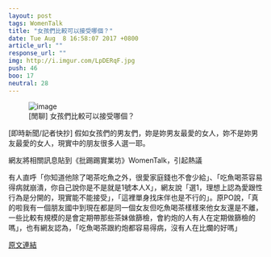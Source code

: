 ```yaml
---
layout: post
tags: WomenTalk
title: "女孩們比較可以接受哪個？"
date: Tue Aug  8 16:58:07 2017 +0800
article_url: ""
response_url: ""
img: http://i.imgur.com/LpDERqF.jpg
push: 46
boo: 17
neutral: 28
---
```


<figure>
<img src="http://i.imgur.com/LpDERqF.jpg" alt="image">
<figcaption>
[閒聊] 女孩們比較可以接受哪個？
</figcaption>
</figure>



[即時新聞/記者快抄] 假如女孩們的男友們，妳是妳男友最愛的女人，妳不是妳男友最愛的女人，現實中的朋友很多人選一耶。

網友將相關訊息貼到《批踢踢實業坊》WomenTalk，引起熱議

有人直呼「你知道他除了喝茶吃魚之外，很愛家庭錢也不會少給」、「吃魚喝茶容易得病就崩潰，你自己說你是不是就是1號本人X」，網友說「選1，理想上認為愛跟性行為是分開的，現實能不能接受」，「這裡單身找床伴也是不行的」。原PO說，「真的啦我有一個朋友國中到現在都是同一個女友但吃魚喝茶樣樣來他女友還是不離，一些比較有規模的是會定期帶那些茶妹做篩檢，會約炮的人有人在定期做篩檢的嗎」，也有網友認為，「吃魚喝茶跟約炮都容易得病，沒有人在比爛的好嗎」

<a href = "https://www.ptt.cc/bbs/WomenTalk/M.1502182693.A.0AD.html">原文連結</a>

